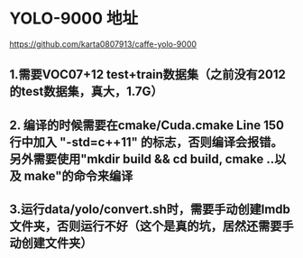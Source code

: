 # YOLO-9000 地址
  https://github.com/karta0807913/caffe-yolo-9000
 

## 1.需要VOC07+12 test+train数据集（之前没有2012的test数据集，真大，1.7G）

## 2. 编译的时候需要在cmake/Cuda.cmake Line 150 行中加入 "-std=c++11" 的标志，否则编译会报错。另外需要使用"mkdir build && cd build, cmake ..以及 make"的命令来编译

## 3.运行data/yolo/convert.sh时，需要手动创建lmdb文件夹，否则运行不好（这个是真的坑，居然还需要手动创建文件夹）
